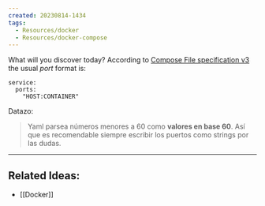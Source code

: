 ```yaml
---
created: 20230814-1434
tags:
  - Resources/docker
  - Resources/docker-compose
---
```


What will you discover today?
According to [Compose File specification v3](https://docs.docker.com/compose/compose-file/compose-file-v3/) the usual *port* format is:

```
service:
  ports:
    "HOST:CONTAINER"
```

Datazo:
> Yaml parsea números menores a 60 como **valores en base 60**. Así que es recomendable siempre escribir los puertos como strings por las dudas.

---
## Related Ideas:
* [[Docker]]
